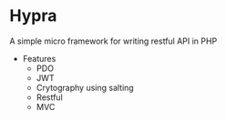 # Hypra

A simple micro framework for writing restful API in PHP

* Features
	- PDO
	- JWT
	- Crytography using salting
	- Restful
	- MVC